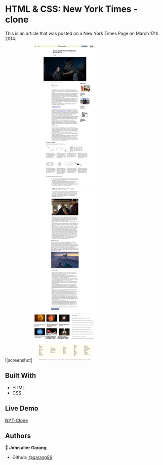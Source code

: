 # HTML & CSS: New York Times - clone

This is an article that was posted on a New York Times Page on March 17th 2014.

![screenshot] <img src=".github/workflows/images/screencapture-127-0-0-1-5503-index-html-2021-01-15-00_00_41.png">
## Built With

- HTML
- CSS

## Live Demo

[NYT-Clone](https://rawcdn.githack.com/garang96/NYT-Page-clone/edit/Article-clone/index.html)

## Authors

👤 **John alier Garang**

- Github: [@garang96](https://github.com/garang96)


